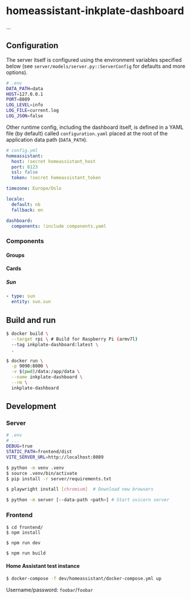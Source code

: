 # homeassistant-inkplate-dashboard

...

## Configuration

The server itself is configured using the environment variables specified below (see `server/models/server.py::ServerConfig` for defaults and more options).

```sh
# .env
DATA_PATH=data
HOST=127.0.0.1
PORT=8089
LOG_LEVEL=info
LOG_FILE=current.log
LOG_JSON=false
```

Other runtime config, including the dashboard itself, is defined in a YAML file (by default) called `configuration.yaml` placed at the root of the application data path (`DATA_PATH`).

```yml
# config.yml
homeassistant:
  host: !secret homeassistant_host
  port: 8123
  ssl: false
  token: !secret homeassistant_token

timezone: Europe/Oslo

locale:
  default: nb
  fallback: en

dashboard:
  components: !include components.yaml
```

### Components

#### Groups

#### Cards

##### Sun

```yaml
- type: sun
  entity: sun.sun
```

## Build and run

```sh
$ docker build \
  --target rpi \ # Build for Raspberry Pi (armv7l)
  --tag inkplate-dashboard:latest \
  .

$ docker run \
  -p 9090:8000 \
  -v $(pwd)/data:/app/data \
  --name inkplate-dashboard \
  --rm \
  inkplate-dashboard
```


## Development

### Server

```sh
# .env
# ...
DEBUG=true
STATIC_PATH=frontend/dist
VITE_SERVER_URL=http://localhost:8089
```

```sh
$ python -m venv .venv
$ source .venv/bin/activate
$ pip install -r server/requirements.txt

$ playwright install [chromium]  # Download new browsers

$ python -m server [--data-path <path>] # Start uvicorn server
```

### Frontend

```
$ cd frontend/
$ npm install

$ npm run dev

$ npm run build
```

#### Home Assistant test instance

```sh
$ docker-compose -f dev/homeassistant/docker-compose.yml up
```

Username/password: `foobar`/`foobar`

